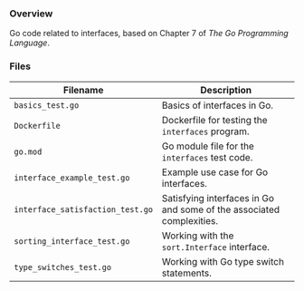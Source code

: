 ### Overview

Go code related to interfaces, based on Chapter 7 of *The Go Programming Language*.

### Files

| Filename                         | Description                                                          |
|----------------------------------|----------------------------------------------------------------------|
| `basics_test.go`                 | Basics of interfaces in Go.                                          |
| `Dockerfile`                     | Dockerfile for testing the `interfaces` program.                     |
| `go.mod`                         | Go module file for the `interfaces` test code.                       |
| `interface_example_test.go`      | Example use case for Go interfaces.                                  |
| `interface_satisfaction_test.go` | Satisfying interfaces in Go and some of the associated complexities. |
| `sorting_interface_test.go`      | Working with the `sort.Interface` interface.                         |
| `type_switches_test.go`          | Working with Go type switch statements.                              |
